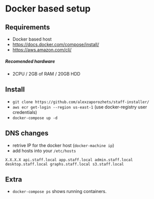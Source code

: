 # Docker based setup

## Requirements

* Docker based host
* https://docs.docker.com/compose/install/
* https://aws.amazon.com/cli/

##### Recomended hardware
* 2CPU / 2GB of RAM / 20GB HDD


## Install 

* `git clone https://github.com/alexzaporozhets/staff-installer/`
* `aws ecr get-login --region us-east-1` (use docker-registry user credentials)
* `docker-compose up -d`


## DNS changes

* retrive IP for the docker host (`docker-machine ip`)
* add hosts into your `/etc/hosts` 

`X.X.X.X api.staff.local app.staff.local admin.staff.local desktop.staff.local graphs.staff.local s3.staff.local`


## Extra
* `docker-compose ps` shows running containers.


